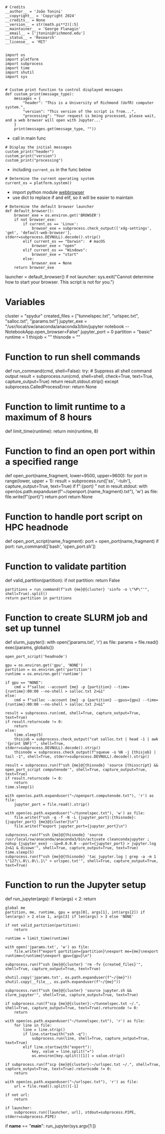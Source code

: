 ```
# Credits
__author__ = 'João Tonini'
__copyright__ = 'Copyright 2024'
__credits__ = None
__version__ = str(math.pi**2)[:5]
__maintainer__ = 'George Flanagin'
__email__ = ['jtonini@richmond.edu']
__status__ = 'Research'
__license__ = 'MIT'


import os
import platform
import subprocess
import time
import shutil
import sys


# Custom print function to control displayed messages
def custom_print(message_type):
    messages = {
        "header": "This is a University of Richmond (UofR) computer system.",
        "version": "This version of the script is from...",
        "processing": "Your request is being processed, please wait, and a web browser will open with Jupyter..."
    }
    print(messages.get(message_type, ""))
```


- call in main func
```
# Display the initial messages
custom_print("header")
custom_print("version")
custom_print("processing")
```


- including `current_os` in the func below
```
# Determine the current operating system
current_os = platform.system()
```

- import python module [webbrowser](https://docs.python.org/3/library/webbrowser.html#module-webbrowser)
- use dict to replace if and elif, so it will be easier to maintain
```
# Determine the default browser launcher
def default_browser():
    browser_exe = os.environ.get('BROWSER')
    if not browser_exe:
        if current_os == 'Linux':
            browser_exe = subprocess.check_output(['xdg-settings', 'get', 'default-web-browser'], stderr=subprocess.DEVNULL).decode().strip()
        elif current_os == "Darwin":  # macOS
            browser_exe = "open"
        elif current_os == "Windows":
            browser_exe = "start"
        else:
            browser_exe = None
    return browser_exe
```
launcher = default_browser()
if not launcher:
    sys.exit("Cannot determine how to start your browser. This script is not for you.")

# Variables
cluster = "spydur"
created_files = ["tunnelspec.txt", "urlspec.txt", "salloc.txt", "jparams.txt"]
jupyter_exe = "/usr/local/sw/anaconda/anaconda3/bin/jupyter notebook --NotebookApp.open_browser=False"
jupyter_port = 0
partition = "basic"
runtime = 1
thisjob = ""
thisnode = ""

# Function to run shell commands
def run_command(cmd, shell=False):
    try:
        # Suppress all shell command output
        result = subprocess.run(cmd, shell=shell, check=True, text=True, capture_output=True)
        return result.stdout.strip()
    except subprocess.CalledProcessError:
        return None

# Function to limit runtime to a maximum of 8 hours
def limit_time(runtime):
    return min(runtime, 8)

# Function to find an open port within a specified range
def open_port(name_fragment, lower=9500, upper=9600):
    for port in range(lower, upper + 1):
        result = subprocess.run(['ss', '-tuln'], capture_output=True, text=True)
        if f":{port} " not in result.stdout:
            with open(os.path.expanduser(f"~/openport.{name_fragment}.txt"), 'w') as file:
                file.write(f"{port}")
            return port
    return None

# Function to handle port script on HPC headnode
def open_port_script(name_fragment):
    port = open_port(name_fragment)
    if port:
        run_command(['bash', 'open_port.sh'])

# Function to validate partition
def valid_partition(partition):
    if not partition:
        return False

    partitions = run_command(f"ssh {me}@{cluster} 'sinfo -o \"%P\"'", shell=True).split()
    return partition in partitions

# Function to create SLURM job and set up tunnel
def slurm_jupyter():
    with open('jparams.txt', 'r') as file:
        params = file.read()
    exec(params, globals())
    
    open_port_script('headnode')
    
    gpu = os.environ.get('gpu', 'NONE')
    partition = os.environ.get('partition')
    runtime = os.environ.get('runtime')
    
    if gpu == "NONE":
        cmd = f"salloc --account {me} -p {partition} --time={runtime}:00:00 --no-shell > salloc.txt 2>&1"
    else:
        cmd = f"salloc --account {me} -p {partition} --gpus={gpu} --time={runtime}:00:00 --no-shell > salloc.txt 2>&1"
    
    result = subprocess.run(cmd, shell=True, capture_output=True, text=True)
    if result.returncode != 0:
        return
    else:
        time.sleep(5)
        thisjob = subprocess.check_output("cat salloc.txt | head -1 | awk '{print $NF}'", shell=True, stderr=subprocess.DEVNULL).decode().strip()
        thisnode = subprocess.check_output(f"squeue -o %N -j {thisjob} | tail -1", shell=True, stderr=subprocess.DEVNULL).decode().strip()

    result = subprocess.run(f"ssh {me}@{thisnode} 'source {thisscript} && open_port_script computenode'", shell=True, capture_output=True, text=True)
    if result.returncode != 0:
        return
    time.sleep(1)
    
    with open(os.path.expanduser("~/openport.computenode.txt"), 'r') as file:
        jupyter_port = file.read().strip()

    with open(os.path.expanduser("~/tunnelspec.txt"), 'w') as file:
        file.write(f"ssh -q -f -N -L {jupyter_port}:{thisnode}:{jupyter_port} {me}@{cluster}\n")
        file.write(f"export jupyter_port={jupyter_port}\n")

    subprocess.run(f"ssh {me}@{thisnode} 'source /usr/local/sw/anaconda/anaconda3/bin/activate cleancondajupyter ; nohup {jupyter_exe} --ip=0.0.0.0 --port={jupyter_port} > jupyter.log 2>&1 & disown'", shell=True, capture_output=True, text=True)
    time.sleep(5)
    subprocess.run(f"ssh {me}@{thisnode} 'tac jupyter.log | grep -a -m 1 \"127\\.0\\.0\\.1\" > urlspec.txt'", shell=True, capture_output=True, text=True)

# Function to run the Jupyter setup
def run_jupyter(args):
    if len(args) < 2:
        return

    global me
    partition, me, runtime, gpu = args[0], args[1], int(args[2]) if len(args) > 2 else 1, args[3] if len(args) > 3 else 'NONE'

    if not valid_partition(partition):
        return

    runtime = limit_time(runtime)
    
    with open('jparams.txt', 'w') as file:
        file.write(f"export partition={partition}\nexport me={me}\nexport runtime={runtime}\nexport gpu={gpu}\n")

    subprocess.run(f"ssh {me}@{cluster} 'rm -fv {created_files}'", shell=True, capture_output=True, text=True)

    shutil.copy('jparams.txt', os.path.expanduser(f"~/{me}"))
    shutil.copy(__file__, os.path.expanduser(f"~/{me}"))

    subprocess.run(f"ssh {me}@{cluster} 'source jupyter.sh && slurm_jupyter'", shell=True, capture_output=True, text=True)
    
    if subprocess.run(f"scp {me}@{cluster}:~/tunnelspec.txt ~/.", shell=True, capture_output=True, text=True).returncode != 0:
        return
    
    with open(os.path.expanduser("~/tunnelspec.txt"), 'r') as file:
        for line in file:
            line = line.strip()
            if line.startswith("ssh -q"):
                subprocess.run(line, shell=True, capture_output=True, text=True)
            elif line.startswith("export"):
                key, value = line.split("=")
                os.environ[key.split()[1]] = value.strip()

    if subprocess.run(f"scp {me}@{cluster}:~/urlspec.txt ~/.", shell=True, capture_output=True, text=True).returncode != 0:
        return

    with open(os.path.expanduser("~/urlspec.txt"), 'r') as file:
        url = file.read().split()[-1]
    
    if not url:
        return

    if launcher:
        subprocess.run([launcher, url], stdout=subprocess.PIPE, stderr=subprocess.PIPE)

if __name__ == "__main__":
    run_jupyter(sys.argv[1:])
